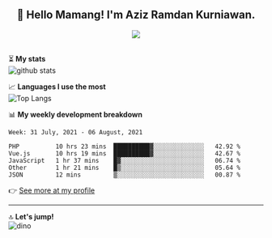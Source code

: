 <h2 align="center">👋 Hello Mamang! I'm Aziz Ramdan Kurniawan.</h2>  
<p align="center">
  <img src="https://komarev.com/ghpvc/?username=azizramdan"> <br><br>
</p>
    
⏳ **My stats**  
![github stats](https://github-readme-stats.vercel.app/api?username=azizramdan&show_icons=true&count_private=true&title_color=000&hide_border=true&hide_title=true)  

📈 **Languages I use the most**  
![Top Langs](https://github-readme-stats.vercel.app/api/top-langs/?username=azizramdan&layout=compact&langs_count=6&hide=tsql&hide_border=true&hide_title=true&exclude_repo=Futsal-Go,Futsal-Go-Admin,Sistem-Informasi-Sensus-Harian-Rawat-Inap)  

📊 **My weekly development breakdown**
<!--START_SECTION:waka-->
```text
Week: 31 July, 2021 - 06 August, 2021

PHP          10 hrs 23 mins  ██████████▓░░░░░░░░░░░░░░   42.92 % 
Vue.js       10 hrs 19 mins  ██████████▓░░░░░░░░░░░░░░   42.67 % 
JavaScript   1 hr 37 mins    █▓░░░░░░░░░░░░░░░░░░░░░░░   06.74 % 
Other        1 hr 21 mins    █▒░░░░░░░░░░░░░░░░░░░░░░░   05.64 % 
JSON         12 mins         ▒░░░░░░░░░░░░░░░░░░░░░░░░   00.87 % 
```
<!--END_SECTION:waka-->
👉 [See more at my profile](https://wakatime.com/@azizramdan)
***
🔝 **Let's jump!**  
![dino](https://raw.githubusercontent.com/azizramdan/azizramdan/master/dino.gif)  
